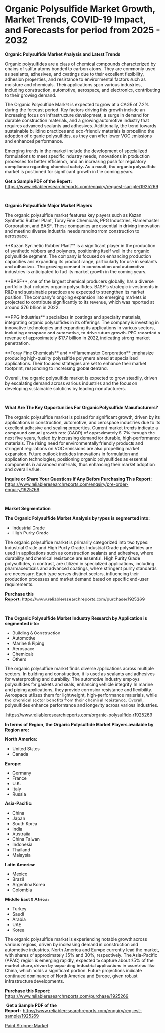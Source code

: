 <p><h1>Organic Polysulfide Market Growth, Market Trends, COVID-19 Impact, and Forecasts for period from 2025 - 2032</h1></p><p><strong>Organic Polysulfide Market Analysis and Latest Trends</strong></p>
<p><p>Organic polysulfides are a class of chemical compounds characterized by chains of sulfur atoms bonded to carbon atoms. They are commonly used as sealants, adhesives, and coatings due to their excellent flexibility, adhesion properties, and resistance to environmental factors such as moisture and chemicals. Their applications span various industries, including construction, automotive, aerospace, and electronics, contributing to their growing demand.</p><p>The Organic Polysulfide Market is expected to grow at a CAGR of 7.2% during the forecast period. Key factors driving this growth include an increasing focus on infrastructure development, a surge in demand for durable construction materials, and a growing automotive industry that requires advanced sealants and adhesives. Additionally, the trend towards sustainable building practices and eco-friendly materials is propelling the adoption of organic polysulfides, as they can offer lower VOC emissions and enhanced performance.</p><p>Emerging trends in the market include the development of specialized formulations to meet specific industry needs, innovations in production processes for better efficiency, and an increasing push for regulatory compliance regarding chemical safety. As a result, the organic polysulfide market is positioned for significant growth in the coming years.</p></p>
<p><strong>Get a Sample PDF of the Report:&nbsp;</strong> <a href="https://www.reliableresearchreports.com/enquiry/request-sample/1925269?utm_campaign=3020&utm_medium=2&utm_source=Github&utm_content=ia&utm_term=31032025&utm_id=organic-polysulfide">https://www.reliableresearchreports.com/enquiry/request-sample/1925269</a></p>
<p>&nbsp;</p>
<p><strong>Organic Polysulfide Major Market Players</strong></p>
<p><p>The organic polysulfide market features key players such as Kazan Synthetic Rubber Plant, Toray Fine Chemicals, PPG Industries, Flamemaster Corporation, and BASF. These companies are essential in driving innovation and meeting diverse industrial needs ranging from construction to aerospace. </p><p>**Kazan Synthetic Rubber Plant** is a significant player in the production of synthetic rubbers and polymers, positioning itself well in the organic polysulfide segment. The company is focused on enhancing production capacities and expanding its product range, particularly for use in sealants and adhesives. The growing demand in construction and automotive industries is anticipated to fuel its market growth in the coming years.</p><p>**BASF**, one of the largest chemical producers globally, has a diverse portfolio that includes organic polysulfides. BASF's strategic investments in R&D and sustainable practices are expected to strengthen its market position. The company's ongoing expansion into emerging markets is projected to contribute significantly to its revenue, which was reported at around $76 billion in 2022.</p><p>**PPG Industries** specializes in coatings and specialty materials, integrating organic polysulfides in its offerings. The company is investing in innovative technologies and expanding its applications in various sectors, including aerospace and automotive, to drive future growth. PPG recorded a revenue of approximately $17.7 billion in 2022, indicating strong market penetration.</p><p>**Toray Fine Chemicals** and **Flamemaster Corporation** emphasize producing high-quality polysulfide polymers aimed at specialized applications. Their focused strategies are set to enhance their market footprint, responding to increasing global demand.</p><p>Overall, the organic polysulfide market is expected to grow steadily, driven by escalating demand across various industries and the focus on developing sustainable solutions by leading manufacturers.</p></p>
<p>&nbsp;</p>
<p><strong>What Are The Key Opportunities For Organic Polysulfide Manufacturers?</strong></p>
<p><p>The organic polysulfide market is poised for significant growth, driven by its applications in construction, automotive, and aerospace industries due to its excellent adhesive and sealing properties. Current market trends indicate a compound annual growth rate (CAGR) of approximately 5-7% through the next five years, fueled by increasing demand for durable, high-performance materials. The rising need for environmentally friendly products and stringent regulations on VOC emissions are also propelling market expansion. Future outlook includes innovations in formulation and application technologies, positioning organic polysulfides as essential components in advanced materials, thus enhancing their market adoption and overall value.</p></p>
<p><strong>Inquire or Share Your Questions If Any Before Purchasing This Report:</strong> <a href="https://www.reliableresearchreports.com/enquiry/pre-order-enquiry/1925269?utm_campaign=3020&utm_medium=2&utm_source=Github&utm_content=ia&utm_term=31032025&utm_id=organic-polysulfide">https://www.reliableresearchreports.com/enquiry/pre-order-enquiry/1925269</a></p>
<p>&nbsp;</p>
<p><strong>Market Segmentation</strong></p>
<p><strong>The Organic Polysulfide Market Analysis by types is segmented into:</strong></p>
<p><ul><li>Industrial Grade</li><li>High Purity Grade</li></ul></p>
<p><p>The organic polysulfide market is primarily categorized into two types: Industrial Grade and High Purity Grade. Industrial Grade polysulfides are used in applications such as construction sealants and adhesives, where durability and chemical resistance are essential. High Purity Grade polysulfides, in contrast, are utilized in specialized applications, including pharmaceuticals and advanced coatings, where stringent purity standards are necessary. Each type serves distinct sectors, influencing their production processes and market demand based on specific end-user requirements.</p></p>
<p><strong>Purchase this Report:&nbsp;</strong><a href="https://www.reliableresearchreports.com/purchase/1925269?utm_campaign=3020&utm_medium=2&utm_source=Github&utm_content=ia&utm_term=31032025&utm_id=organic-polysulfide">https://www.reliableresearchreports.com/purchase/1925269</a></p>
<p>&nbsp;</p>
<p><strong>The Organic Polysulfide Market Industry Research by Application is segmented into:</strong></p>
<p><ul><li>Building & Construction</li><li>Automotive</li><li>Marine & Piping</li><li>Aerospace</li><li>Chemicals</li><li>Others</li></ul></p>
<p><p>The organic polysulfide market finds diverse applications across multiple sectors. In building and construction, it is used as sealants and adhesives for waterproofing and durability. The automotive industry employs polysulfides for gaskets and seals, enhancing vehicle integrity. In marine and piping applications, they provide corrosion resistance and flexibility. Aerospace utilizes them for lightweight, high-performance materials, while the chemical sector benefits from their chemical resistance. Overall, polysulfides enhance performance and longevity across various industries.</p></p>
<p><a href="https://www.reliableresearchreports.com/organic-polysulfide-r1925269?utm_campaign=3020&utm_medium=2&utm_source=Github&utm_content=ia&utm_term=31032025&utm_id=organic-polysulfide">&nbsp;https://www.reliableresearchreports.com/organic-polysulfide-r1925269</a></p>
<p><strong>In terms of Region, the Organic Polysulfide Market Players available by Region are:</strong></p>
<p>
    <p> <strong> North America: </strong>
        <ul>
            <li>United States</li>
            <li>Canada</li>
        </ul>
        </p> 
    <p> <strong> Europe: </strong>
        <ul>
            <li>Germany</li>
            <li>France</li>
            <li>U.K.</li>
            <li>Italy</li>
            <li>Russia</li>
        </ul>
        </p> 
    <p> <strong> Asia-Pacific: </strong>
        <ul>
            <li>China</li>
            <li>Japan</li>
            <li>South Korea</li>
            <li>India</li>
            <li>Australia</li>
            <li>China Taiwan</li>
            <li>Indonesia</li>
            <li>Thailand</li>
            <li>Malaysia</li>
        </ul>
        </p> 
    <p> <strong> Latin America: </strong>
        <ul>
            <li>Mexico</li>
            <li>Brazil</li>
            <li>Argentina Korea</li>
            <li>Colombia</li>
        </ul>
        </p> 
    <p> <strong> Middle East & Africa: </strong>
        <ul>
            <li>Turkey</li>
            <li>Saudi</li>
            <li>Arabia</li>
            <li>UAE</li>
            <li>Korea</li>
        </ul>
    </p>
    </p>
<p><p>The organic polysulfide market is experiencing notable growth across various regions, driven by increasing demand in construction and automotive industries. North America and Europe currently lead the market, with shares of approximately 35% and 30%, respectively. The Asia-Pacific (APAC) region is emerging rapidly, expected to capture about 25% of the market share, driven by expanding industrial applications in countries like China, which holds a significant portion. Future projections indicate continued dominance of North America and Europe, given robust infrastructure developments.</p></p>
<p><strong>Purchase this Report: </strong><a href="https://www.reliableresearchreports.com/purchase/1925269?utm_campaign=3020&utm_medium=2&utm_source=Github&utm_content=ia&utm_term=31032025&utm_id=organic-polysulfide">https://www.reliableresearchreports.com/purchase/1925269</a></p>
<p>&nbsp;<strong>Get a Sample PDF of the Report:&nbsp;&nbsp;</strong><a href="https://www.reliableresearchreports.com/enquiry/request-sample/1925269?utm_campaign=3020&utm_medium=2&utm_source=Github&utm_content=ia&utm_term=31032025&utm_id=organic-polysulfide">https://www.reliableresearchreports.com/enquiry/request-sample/1925269</a></p>
<p><strong></strong></p>
<p><p><a href="https://github.com/zitanebeibit9/Market-Research-Report-List-1/blob/main/paint-stripper-market.md?utm_campaign=3020&utm_medium=2&utm_source=Github&utm_content=ia&utm_term=31032025&utm_id=organic-polysulfide">Paint Stripper Market</a></p></p>